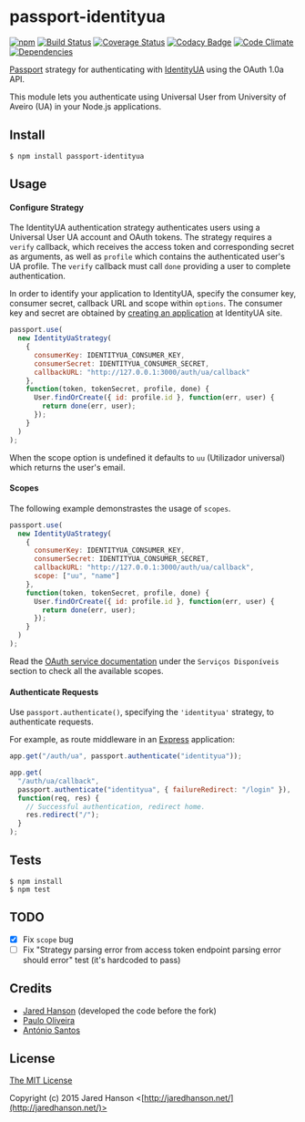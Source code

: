 # passport-identityua

[![npm](https://img.shields.io/npm/v/npm.svg)](https://www.npmjs.com/package/passport-identityua)
[![Build Status](https://travis-ci.org/poliveira89/passport-identityua.svg)](https://travis-ci.org/poliveira89/passport-identityua)
[![Coverage Status](https://coveralls.io/repos/poliveira89/passport-identityua/badge.svg?branch=master&service=github)](https://coveralls.io/github/poliveira89/passport-identityua?branch=master)
[![Codacy Badge](https://api.codacy.com/project/badge/d20ac5ee14e1494a80716b7b16e637c8)](https://www.codacy.com/app/paulonascimento89/passport-identityua)
[![Code Climate](https://codeclimate.com/github/poliveira89/passport-identityua/badges/gpa.svg)](https://codeclimate.com/github/poliveira89/passport-identityua)
[![Dependencies](https://david-dm.org/poliveira89/passport-identityua.svg)](https://david-dm.org/poliveira89/passport-identityua)

[Passport](http://passportjs.org/) strategy for authenticating with [IdentityUA](http://identity.ua.pt/)
using the OAuth 1.0a API.

This module lets you authenticate using Universal User from University of Aveiro (UA) in your Node.js applications.

## Install

    $ npm install passport-identityua

## Usage

#### Configure Strategy

The IdentityUA authentication strategy authenticates users using a Universal User UA account
and OAuth tokens. The strategy requires a `verify` callback, which receives the
access token and corresponding secret as arguments, as well as `profile` which
contains the authenticated user's UA profile. The `verify` callback must
call `done` providing a user to complete authentication.

In order to identify your application to IdentityUA, specify the consumer key,
consumer secret, callback URL and scope within `options`. The consumer key and secret
are obtained by [creating an application](http://identity.ua.pt/oauth/apps) at
IdentityUA site.

```js
passport.use(
  new IdentityUaStrategy(
    {
      consumerKey: IDENTITYUA_CONSUMER_KEY,
      consumerSecret: IDENTITYUA_CONSUMER_SECRET,
      callbackURL: "http://127.0.0.1:3000/auth/ua/callback"
    },
    function(token, tokenSecret, profile, done) {
      User.findOrCreate({ id: profile.id }, function(err, user) {
        return done(err, user);
      });
    }
  )
);
```

When the scope option is undefined it defaults to `uu` (Utilizador universal) which returns the user's email.

#### Scopes

The following example demonstrastes the usage of `scopes`.

```js
passport.use(
  new IdentityUaStrategy(
    {
      consumerKey: IDENTITYUA_CONSUMER_KEY,
      consumerSecret: IDENTITYUA_CONSUMER_SECRET,
      callbackURL: "http://127.0.0.1:3000/auth/ua/callback",
      scope: ["uu", "name"]
    },
    function(token, tokenSecret, profile, done) {
      User.findOrCreate({ id: profile.id }, function(err, user) {
        return done(err, user);
      });
    }
  )
);
```

Read the [OAuth service documentation](http://api.web.ua.pt/pt/services/universidade_de_aveiro/oauth) under the `Serviços Disponíveis` section to check all the available scopes.

#### Authenticate Requests

Use `passport.authenticate()`, specifying the `'identityua'` strategy, to
authenticate requests.

For example, as route middleware in an [Express](http://expressjs.com/)
application:

```js
app.get("/auth/ua", passport.authenticate("identityua"));

app.get(
  "/auth/ua/callback",
  passport.authenticate("identityua", { failureRedirect: "/login" }),
  function(req, res) {
    // Successful authentication, redirect home.
    res.redirect("/");
  }
);
```

## Tests

    $ npm install
    $ npm test

## TODO

- [x] Fix `scope` bug
- [ ] Fix "Strategy parsing error from access token endpoint parsing error should error" test (it's hardcoded to pass)

## Credits

- [Jared Hanson](http://github.com/jaredhanson) (developed the code before the fork)
- [Paulo Oliveira](http://github.com/poliveira89)
- [António Santos](http://github.com/antoniojps)

## License

[The MIT License](http://opensource.org/licenses/MIT)

Copyright (c) 2015 Jared Hanson <[http://jaredhanson.net/](http://jaredhanson.net/)>
